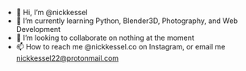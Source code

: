 - 👋 Hi, I’m @nickkessel
- 🌱 I’m currently learning Python, Blender3D, Photography, and Web Development
- 💞️ I’m looking to collaborate on nothing at the moment
- 📫 How to reach me @nickkessel.co on Instagram, or email me nickkessel22@protonmail.com

<!---
nickkessel/nickkessel is a ✨ special ✨ repository because its `README.md` (this file) appears on your GitHub profile.
You can click the Preview link to take a look at your changes.
--->
